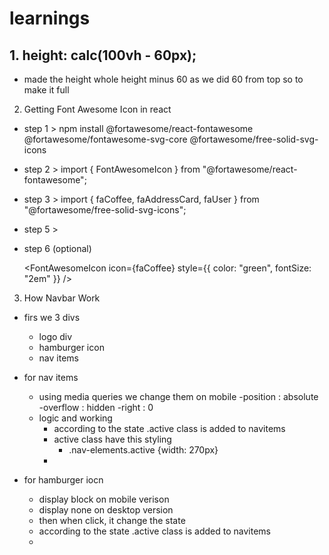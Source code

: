 # learnings
 
## 1. height: calc(100vh - 60px);

- made the height whole height minus 60 as we did 60 from top so to make it full

2. Getting Font Awesome Icon in react
   

- step 1 >
  npm install @fortawesome/react-fontawesome @fortawesome/fontawesome-svg-core @fortawesome/free-solid-svg-icons

- step 2 >
  import { FontAwesomeIcon } from "@fortawesome/react-fontawesome";

- step 3 >
  import { faCoffee, faAddressCard, faUser } from "@fortawesome/free-solid-svg-icons";

- step 5 >  
   <FontAwesomeIcon icon={faCoffee} />
  <FontAwesomeIcon icon={faAddressCard} />
  <FontAwesomeIcon icon={faUser} />
  

- step 6 (optional)

  <FontAwesomeIcon icon={faCoffee} style={{ color: "green", fontSize: "2em" }} />

3. How Navbar Work

  - firs we 3 divs

    - logo div
    - hamburger icon
    - nav items

  - for nav items

    - using media queries we change them on mobile
      -position : absolute
      -overflow : hidden
      -right : 0
    - logic and working
      - according to the state .active class is added to navitems
      - active class have this styling
        - .nav-elements.active {width: 270px}
      - <div className={`nav-elements  ${showNavbar && 'active'}`}>
      

  - for hamburger iocn
    - display block on mobile verison
    - display none on desktop version
    - then when click, it change the state
    - according to the state .active class is added to navitems
    - <div className={`nav-elements  ${showNavbar && 'active'}`}>
